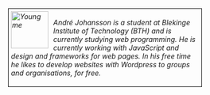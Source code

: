 <div style="width: 75%; margin: 10px auto; padding: 5px; font-size: 14px; font-style: italic; border: 1px solid black; overflow: auto;">
<img src="img/old_me.jpg" alt="Young me" style="width: 75px; float: left; margin-right: 10px;">

André Johansson is a student at Blekinge Institute of Technology (BTH) and is
currently studying web programming. He is currently working with JavaScript and
design and frameworks for web pages. In his free time he likes to develop
websites with Wordpress to groups and organisations, for free.

</div>
